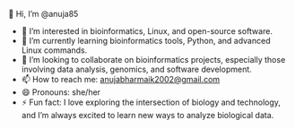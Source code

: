 👋 Hi, I’m @anuja85
- 👀 I’m interested in bioinformatics, Linux, and open-source software.
- 🌱 I’m currently learning bioinformatics tools, Python, and advanced Linux commands.
- 💞️ I’m looking to collaborate on bioinformatics projects, especially those involving data analysis, genomics, and software development.
- 📫 How to reach me: anujabharmaik2002@gmail.com
- 😄 Pronouns: she/her
- ⚡ Fun fact: I love exploring the intersection of biology and technology, and I’m always excited to learn new ways to analyze biological data.

<!---
anuja85/anuja85 is a ✨ special ✨ repository because its `README.md` (this file) appears on your GitHub profile.
You can click the Preview link to take a look at your changes.
--->
